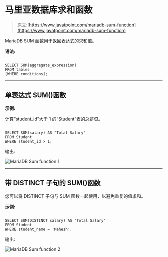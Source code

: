 # 马里亚数据库求和函数

> 原文:[https://www.javatpoint.com/mariadb-sum-function](https://www.javatpoint.com/mariadb-sum-function)

MariaDB SUM 函数用于返回表达式的求和值。

**语法:**

```

SELECT SUM(aggregate_expression)
FROM tables
[WHERE conditions]; 

```

* * *

## 单表达式 SUM()函数

**示例:**

计算“student_id”大于 1 的“Student”表的总薪资。

```

SELECT SUM(salary) AS "Total Salary"
FROM Student
WHERE student_id > 1; 

```

输出:

![MariaDB Sum function 1](../Images/136ae553c6dc9edee3ddd90383902a93.png)

* * *

## 带 DISTINCT 子句的 SUM()函数

您可以将 DISTINCT 子句与 SUM 函数一起使用，以避免重复的值求和。

**示例:**

```

SELECT SUM(DISTINCT salary) AS "Total Salary"
FROM Student
WHERE student_name = 'Mahesh'; 

```

输出:

![MariaDB Sum function 2](../Images/c72f6f9bff1208c9de60ddf98718c2b5.png)